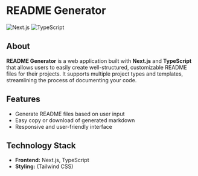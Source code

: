 # README Generator

![Next.js](https://img.shields.io/badge/Next.js-000000?logo=next.js&logoColor=white&style=for-the-badge)
![TypeScript](https://img.shields.io/badge/TypeScript-3178C6?logo=typescript&logoColor=white&style=for-the-badge)

## About

**README Generator** is a web application built with **Next.js** and **TypeScript** that allows users to easily create well-structured, customizable README files for their projects. It supports multiple project types and templates, streamlining the process of documenting your code.

## Features

- Generate README files based on user input  
- Easy copy or download of generated markdown  
- Responsive and user-friendly interface  

## Technology Stack

- **Frontend:** Next.js, TypeScript  
- **Styling:** (Tailwind CSS)  
